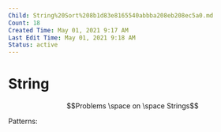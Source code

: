 ```yaml
---
Child: String%20Sort%208b1d83e8165540abbba208eb208ec5a0.md
Count: 18
Created Time: May 01, 2021 9:17 AM
Last Edit Time: May 01, 2021 9:18 AM
Status: active
---
```


# String

$$Problems \space on \space Strings$$

Patterns: 